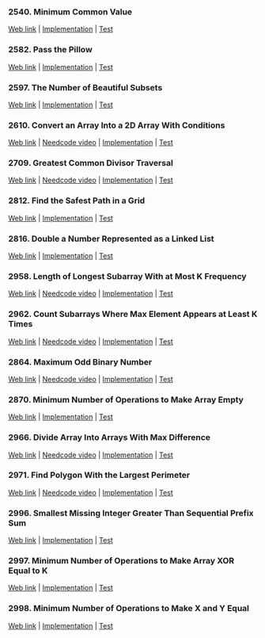### 2540. Minimum Common Value

<a href="https://leetcode.com/problems/minimum-common-value">Web link</a> |
[Implementation](src/main/java/leetcode/Solution02540.java) |
[Test](src/test/java/leetcode/Solution02540Test.java)

### 2582. Pass the Pillow

<a href="https://leetcode.com/problems/pass-the-pillow">Web link</a> |
[Implementation](src/main/java/leetcode/Solution02582.java) |
[Test](src/test/java/leetcode/Solution02582Test.java)

### 2597. The Number of Beautiful Subsets

<a href="https://leetcode.com/problems/the-number-of-beautiful-subsets">Web link</a> |
[Implementation](src/main/java/leetcode/Solution02597.java) |
[Test](src/test/java/leetcode/Solution02597Test.java)

### 2610. Convert an Array Into a 2D Array With Conditions

<a href="https://leetcode.com/problems/convert-an-array-into-a-2d-array-with-conditions">Web link</a> |
<a href="https://www.youtube.com/watch?v=9pl1QiaGgmI">Needcode video</a> |
[Implementation](src/main/java/leetcode/Solution02610.java) |
[Test](src/test/java/leetcode/Solution02610Test.java)

### 2709. Greatest Common Divisor Traversal

<a href="https://leetcode.com/problems/greatest-common-divisor-traversal">Web link</a> |
<a href="https://www.youtube.com/watch?v=jZ-RVp5CVYY">Needcode video</a> |
[Implementation](src/main/java/leetcode/Solution02709.java) |
[Test](src/test/java/leetcode/Solution02709Test.java)

### 2812. Find the Safest Path in a Grid

<a href="https://leetcode.com/problems/find-the-safest-path-in-a-grid">Web link</a> |
[Implementation](src/main/java/leetcode/Solution02812.java) |
[Test](src/test/java/leetcode/Solution02812Test.java)

### 2816. Double a Number Represented as a Linked List

<a href="https://leetcode.com/problems/double-a-number-represented-as-a-linked-list">Web link</a> |
[Implementation](src/main/java/leetcode/Solution02816.java) |
[Test](src/test/java/leetcode/Solution02816Test.java)

### 2958. Length of Longest Subarray With at Most K Frequency

<a href="https://leetcode.com/problems/length-of-longest-subarray-with-at-most-k-frequency">Web link</a> |
<a href="https://www.youtube.com/watch?v=W_KYZGp2QzU">Needcode video</a> |
[Implementation](src/main/java/leetcode/Solution02958.java) |
[Test](src/test/java/leetcode/Solution02958Test.java)

### 2962. Count Subarrays Where Max Element Appears at Least K Times

<a href="https://leetcode.com/problems/count-subarrays-where-max-element-appears-at-least-k-times">Web link</a> |
<a href="https://www.youtube.com/watch?v=CZ-z1ViskzE">Needcode video</a> |
[Implementation](src/main/java/leetcode/Solution02962.java) |
[Test](src/test/java/leetcode/Solution02962Test.java)

### 2864. Maximum Odd Binary Number

<a href="https://leetcode.com/problems/maximum-odd-binary-number">Web link</a> |
<a href="https://www.youtube.com/watch?v=EUKLOAv4-IQ">Needcode video</a> |
[Implementation](src/main/java/leetcode/Solution02864.java) |
[Test](src/test/java/leetcode/Solution02864Test.java)

### 2870. Minimum Number of Operations to Make Array Empty

<a href="https://leetcode.com/problems/minimum-number-of-operations-to-make-array-empty">Web link</a> |
[Implementation](src/main/java/leetcode/Solution02870.java) |
[Test](src/test/java/leetcode/Solution02870Test.java)

### 2966. Divide Array Into Arrays With Max Difference

<a href="https://leetcode.com/problems/divide-array-into-arrays-with-max-difference">Web link</a> |
<a href="https://www.youtube.com/watch?v=XleOio1oJeo">Needcode video</a> |
[Implementation](src/main/java/leetcode/Solution02966.java) |
[Test](src/test/java/leetcode/Solution02966Test.java)

### 2971. Find Polygon With the Largest Perimeter

<a href="https://leetcode.com/problems/find-polygon-with-the-largest-perimeter">Web link</a> |
<a href="https://www.youtube.com/watch?v=Yk9Mor-Y488">Needcode video</a> |
[Implementation](src/main/java/leetcode/Solution02971.java) |
[Test](src/test/java/leetcode/Solution02971Test.java)

### 2996. Smallest Missing Integer Greater Than Sequential Prefix Sum

<a href="https://leetcode.com/problems/smallest-missing-integer-greater-than-sequential-prefix-sum">Web link</a> |
[Implementation](src/main/java/leetcode/Solution02996.java) |
[Test](src/test/java/leetcode/Solution02996Test.java)

### 2997. Minimum Number of Operations to Make Array XOR Equal to K

<a href="https://leetcode.com/problems/minimum-number-of-operations-to-make-array-xor-equal-to-k">Web link</a> |
[Implementation](src/main/java/leetcode/Solution02997.java) |
[Test](src/test/java/leetcode/Solution02997Test.java)

### 2998. Minimum Number of Operations to Make X and Y Equal

<a href="https://leetcode.com/problems/minimum-number-of-operations-to-make-x-and-y-equal">Web link</a> |
[Implementation](src/main/java/leetcode/Solution02998.java) |
[Test](src/test/java/leetcode/Solution02998Test.java)
